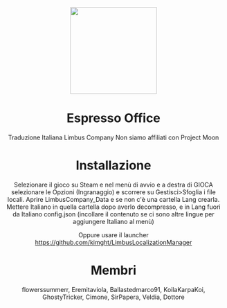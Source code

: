 <div align="center">
<img src="https://github.com/user-attachments/assets/3eaf8d42-d60e-453c-a0d8-b1b5b0e35795" width="200" height="200"/>

# Espresso Office
Traduzione Italiana Limbus Company
Non siamo affiliati con Project Moon

# Installazione
Selezionare il gioco su Steam e nel menù di avvio e a destra di GIOCA selezionare le Opzioni (Ingranaggio) e scorrere su Gestisci>Sfoglia i file locali. Aprire LimbusCompany_Data e se non c'è una cartella Lang crearla. Mettere Italiano in quella cartella dopo averlo decompresso, e in Lang fuori da Italiano config.json (incollare il contenuto se ci sono altre lingue per aggiungere Italiano al menù)

Oppure usare il launcher https://github.com/kimght/LimbusLocalizationManager

# Membri
flowerssummerr, Eremitaviola, Ballastedmarco91, KoilaKarpaKoi, GhostyTricker, Cimone, SirPapera, Veldia, Dottore
</div>

